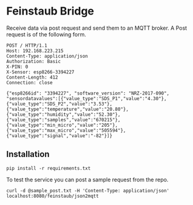 Feinstaub Bridge
================

Receive data via post request and send them to an MQTT broker. A Post
request is of the following form.

````
POST / HTTP/1.1
Host: 192.168.223.215
Content-Type: application/json
Authorization: Basic
X-PIN: 0
X-Sensor: esp8266-3394227
Content-Length: 412
Connection: close

{"esp8266id": "3394227", "software_version": "NRZ-2017-090", "sensordatavalues":[{"value_type":"SDS_P1","value":"4.30"},{"value_type":"SDS_P2","value":"3.53"},{"value_type":"temperature","value":"20.80"},{"value_type":"humidity","value":"52.30"},{"value_type":"samples","value":"670215"},{"value_type":"min_micro","value":"205"},{"value_type":"max_micro","value":"505594"},{"value_type":"signal","value":"-82"}]}
````

Installation
------------

    pip install -r requirements.txt

To test the service you can post a sample request from the repo.

    curl -d @sample_post.txt -H 'Content-Type: application/json' localhost:8080/feinstaub/json2mqtt

